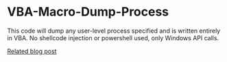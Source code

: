 # VBA-Macro-Dump-Process
This code will dump any user-level process specified and is written entirely in VBA. No shellcode injection or powershell used, only Windows API calls.

[Related blog post](https://john-woodman.com/research/malicious-vba-macros-trials-tribulations/)
